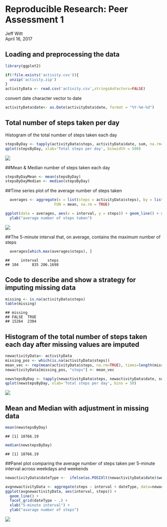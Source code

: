 # Reproducible Research: Peer Assessment 1
Jeff Witt  
April 16, 2017  


## Loading and preprocessing the data


```r
library(ggplot2) 
```


```r
if(!file.exists('activity.csv')){
  unzip('activity.zip')
}
activityData <- read.csv('activity.csv',stringsAsFactors=FALSE)
```


convert date character vector to date


```r
activityData$date<- as.Date(activityData$date, format = "%Y-%m-%d")
```


## Total number of steps taken per day
Histogram of the total number of steps taken each day


```r
stepsByDay <- tapply(activityData$steps, activityData$date, sum, na.rm=TRUE)
qplot(stepsByDay, xlab='Total steps per day', binwidth = 500)
```

![](PA1_template_files/figure-html/unnamed-chunk-4-1.png)<!-- -->


##Mean & Median number of steps taken each day

```r
stepsByDayMean <- mean(stepsByDay)
stepsByDayMedian <- median(stepsByDay)
```


##Time series plot of the average number of steps taken

```r
  averages <- aggregate(x = list(steps = activityData$steps), by = list(interval = activityData$interval), 
                      FUN = mean, na.rm = TRUE)

ggplot(data = averages, aes(x = interval, y = steps)) + geom_line() + xlab("5-minute interval") + 
  ylab("average number of steps taken")
```

![](PA1_template_files/figure-html/unnamed-chunk-6-1.png)<!-- -->

##The 5-minute interval that, on average, contains the maximum number of steps

```r
  averages[which.max(averages$steps), ]
```

```
##     interval    steps
## 104      835 206.1698
```


## Code to describe and show a strategy for imputing missing data

```r
missing <- is.na(activityData$steps)
table(missing)
```

```
## missing
## FALSE  TRUE 
## 15264  2304
```


## Histogram of the total number of steps taken each day after missing values are imputed

```r
newactivityData<- activityData
missing_pos <- which(is.na(activityData$steps))
mean_vec <- rep(mean(activityData$steps, na.rm=TRUE), times=length(missing_pos))
newactivityData[missing_pos, "steps"] <- mean_vec

newstepsByDay <- tapply(newactivityData$steps, newactivityData$date, sum, na.rm=TRUE)
qplot(newstepsByDay, xlab='Total steps per day', bins = 50)
```

![](PA1_template_files/figure-html/unnamed-chunk-9-1.png)<!-- -->

## Mean and Median with adjustment in missing data

```r
mean(newstepsByDay)
```

```
## [1] 10766.19
```

```r
median(newstepsByDay)
```

```
## [1] 10766.19
```

##Panel plot comparing the average number of steps taken per 5-minute interval across weekdays and weekends

```r
newactivityData$dateType <-  ifelse(as.POSIXlt(newactivityData$date)$wday %in% c(0,6), 'weekend', 'weekday')

avgnewactivityData <- aggregate(steps ~ interval + dateType, data=newactivityData, mean)
ggplot(avgnewactivityData, aes(interval, steps)) + 
  geom_line() + 
  facet_grid(dateType ~ .) +
  xlab("5-minute interval") + 
  ylab("avarage number of steps")
```

![](PA1_template_files/figure-html/unnamed-chunk-11-1.png)<!-- -->



